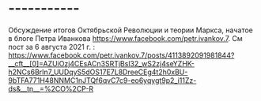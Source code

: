 # -----------
Обсуждение итогов Октябрьской Революции и теории Маркса, начатое в блоге Петра Иванкова https://www.facebook.com/petr.ivankov.7. См пост за 6 августа 2021 г. :
https://www.facebook.com/petr.ivankov.7/posts/4113892091981844?__cft__[0]=AZUiOzj4CEsACn3SRTjBsl32_wS2zj4seYZHK-h2NCs6BrIn7_UUDqyS5dOS17E7L8DreeCEg4t2h0xBU-9bTFA771H48NNMC1nJTQf6qvC7c9-eo6yqygt9p2_i11Zz-ds&__tn__=%2CO%2CP-R
